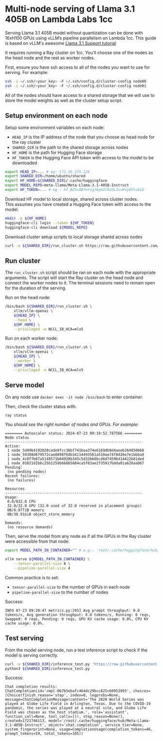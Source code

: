 # Multi-node serving of Llama 3.1 405B on Lambda Labs 1cc

Serving Llama 3.1 405B model without quantization can be done with 16xH100 GPUs using vLLM’s pipeline parallelism on Lambda 1cc. This guide is based on vLLM's awesome [Llama 3.1 Support tutorial](https://blog.vllm.ai/2024/07/23/llama31.html)

It requires running a Ray cluster on 1cc. You'll choose one of the nodes as the head node and the rest as worker nodes.

First, ensure you have ssh access to all of the nodes you want to use for serving.
For example:
```bash
ssh -i ~/.ssh/<your_key> -F ~/.ssh/config.d/cluster-config node00
ssh -i ~/.ssh/<your_key> -F ~/.ssh/config.d/cluster-config node01
```
All of the nodes should have access to a shared storage that we will use to store the model weights as well as the cluster setup script.


## Setup environment on each node

Setup some environment variables on each node:
- `HEAD_IP` is the IP address of the node that you choose as head node for the ray cluster
- `SHARED_DIR` is the path to the shared storage across nodes
- `HF_HOME` is the path for Hugging Face storage
- `HF_TOKEN` is the Hugging Face API token with access to the model to be downloaded
```bash
export HEAD_IP=... # eg: 172.26.135.124
export SHARED_DIR=/home/ubuntu/shared
export HF_HOME=${SHARED_DIR}/.cache/huggingface
export MODEL_REPO=meta-llama/Meta-Llama-3.1-405B-Instruct
export HF_TOKEN=... # eg : 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
```

Download HF model to local storage, shared across cluster nodes.  
This assumes you have created a Hugging Face token with access to the model.
```bash
mkdir -p ${HF_HOME}
huggingface-cli login --token ${HF_TOKEN}
huggingface-cli download ${MODEL_REPO}
```

Download cluster setup scripts to local storage shared across nodes
```bash
curl -o ${SHARED_DIR}/run_cluster.sh https://raw.githubusercontent.com/vllm-project/vllm/main/examples/run_cluster.sh
```

## Run cluster

The `run_cluster.sh` script should be ran on each node with the appropriate arguments. The script will start the Ray cluster on the head node and connect the worker nodes to it. The terminal sessions need to remain open for the duration of the serving.

Run on the head node:
```bash
/bin/bash ${SHARED_DIR}/run_cluster.sh \
    vllm/vllm-openai \
    ${HEAD_IP} \
    --head \
    ${HF_HOME} \
    --privileged -e NCCL_IB_HCA=mlx5
```

Run on each worker node:
```bash
/bin/bash ${SHARED_DIR}/run_cluster.sh \
    vllm/vllm-openai \
    ${HEAD_IP} \
    --worker \
    ${HF_HOME} \
    --privileged -e NCCL_IB_HCA=mlx5
```

## Serve model

On any node use `docker exec -it node /bin/bash` to enter container.

Then, check the cluster status with:
```bash
ray status
```
*You should see the right number of nodes and GPUs. For example:*
```
======== Autoscaler status: 2024-07-23 09:19:52.787566 ========
Node status
---------------------------------------------------------------
Active:
 1 node_5d49b4192028cade9fcc36bf741baa374e6169db9d4aeeb264850668
 1 node_59308d679572cae0898f6db34114493561a510ae74f8d26e7e1bbba9
 1 node_4c0f7b67a5148571b04928b345c5d33b68bcd6d74596414422b81ded
 1 node_01021d1b6c25b1259b66865684ca5f03ae2735917bdda01a628aab67
Pending:
 (no pending nodes)
Recent failures:
 (no failures)

Resources
---------------------------------------------------------------
Usage:
 0.0/832.0 CPU
 32.0/32.0 GPU (32.0 used of 32.0 reserved in placement groups)
 0B/6.87TiB memory
 0B/38.91GiB object_store_memory

Demands:
 (no resource demands)
```

Then, serve the model from any node as if all the GPUs in the Ray cluster were accessible from that node:
```bash
export MODEL_PATH_IN_CONTAINER="" # e.g.: 'root/.cache/huggingface/hub/models--meta-llama--Meta-Llama-3.1-405B-Instruct/snapshots/7129260dd854a80eb10ace5f61c20324b472b31c'

vllm serve ${MODEL_PATH_IN_CONTAINER} \
    --tensor-parallel-size 8 \
    --pipeline-parallel-size 4
```
Common practice is to set:
* `tensor-parallel-size` to the number of GPUs in each node
* `pipeline-parallel-size` to the number of nodes

Success:
```
INFO 07-23 09:20:47 metrics.py:295] Avg prompt throughput: 0.0 tokens/s, Avg generation throughput: 0.0 tokens/s, Running: 0 reqs, Swapped: 0 reqs, Pending: 0 reqs, GPU KV cache usage: 0.0%, CPU KV cache usage: 0.0%.
```

## Test serving

From the model serving node, run a test inference script to check if the model is serving correctly.
```bash
curl -o ${SHARED_DIR}/inference_test.py 'https://raw.githubusercontent.com/vllm-project/vllm/main/examples/openai_chat_completion_client.py'
python3 ${SHARED_DIR}/inference_test.py
```

Success:
```
Chat completion results:
ChatCompletion(id='cmpl-0b7b5ebafc464dc29bcc825c60953993', choices=[Choice(finish_reason='stop', index=0, logprobs=None, message=ChatCompletionMessage(content='The 2020 World Series was played at Globe Life Field in Arlington, Texas. Due to the COVID-19 pandemic, the series was played at a neutral site, and Globe Life Field was chosen as the host stadium.', role='assistant', function_call=None, tool_calls=[]), stop_reason=None)], created=1721746113, model='/root/.cache/huggingface/hub/Meta-Llama-3.1-405B-Instruct', object='chat.completion', service_tier=None, system_fingerprint=None, usage=CompletionUsage(completion_tokens=46, prompt_tokens=59, total_tokens=105))
```
